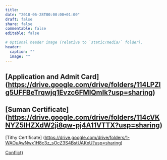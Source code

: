 ```yaml
---
title: 
date: "2018-06-28T00:00:00+01:00"
draft: false
share: false
commentable: false
editable: false

# Optional header image (relative to `static/media/` folder).
header:
  caption: ""
  image: ""
---
```


## [Application and Admit Card] (https://drive.google.com/drive/folders/114LPZlg5UFFBeTrqwjq1Evzc6FMIQmIk?usp=sharing)

## [Suman Certificate] (https://drive.google.com/drive/folders/114cVKNYZ5IHZXdW2ji8qw-pj4A11VTTX?usp=sharing)

[Tithy Certificate] (https://drive.google.com/drive/folders/1-WAOuAwNwx1H8c3z_sOcZ3S4BstUAKxU?usp=sharing)

[Conflict)](https://drive.google.com/drive/folders/1-WAOuAwNwx1H8c3z_sOcZ3S4BstUAKxU?usp=sharing)
